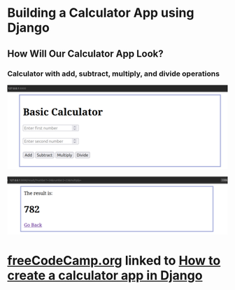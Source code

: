 # Building a Calculator App using Django

## How Will Our Calculator App Look?

### Calculator with add, subtract, multiply, and divide operations

![Home page](image1.png)

![Result page](image2.png)

# [freeCodeCamp.org](https://www.freecodecamp.org/) linked to [How to create a calculator app in Django](https://www.freecodecamp.org/news/how-to-create-a-calculator-app-in-django/?fbclid=IwAR2PhULBwfLRMnlaLmWOcmJF_gQ5w8Scy2aVVoKeikNqx3JYdabhKeJN2oc)

